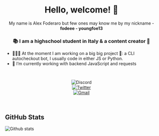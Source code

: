 <h1 align="center"> Hello, welcome! 👋 </h1>
<p align="center">My name is Alex Foderaro but few ones may know me by my nickname - <b>fodeee - youngfoe13</b><p>
<h3 align="center">📚 I am a highschool student in Italy & a content creator 👟</h3>

- 👨🏽‍💻 At the moment I am working on a big big project 👀: a CLI autocheckout bot, I usually code in either JS or Python.
- 🎰 I’m currently working with backend JavaScript and requests

<br>

<p align="center">
  <img src="https://img.shields.io/badge/fodeee%231108-17213A??style=flat&logo=discord&logoColor=white" alt="Discord">
  <br>
<a href="https://twitter.com/youngfoe13" target="_blank"><img src="https://img.shields.io/badge/@youngfoe13-%230077B5.svg?&style=flat&logo=twitter&logoColor=white&link=https://twitter.com/youngfoe13" alt="Twitter"></a>
  <br>
<a href="mailto:fodeee.it@gmail.com" target="_blank"><img src="https://img.shields.io/badge/-fodeee.it@gmail.com-c14438?style=flat&logo=Gmail&logoColor=white&link=mailto:fodeee.it@gmail.com" alt="Gmail"></a>
</p>

<br>

## GitHub Stats 

![Github stats](https://github-readme-stats.vercel.app/api?username=AlexFoderaro03)
